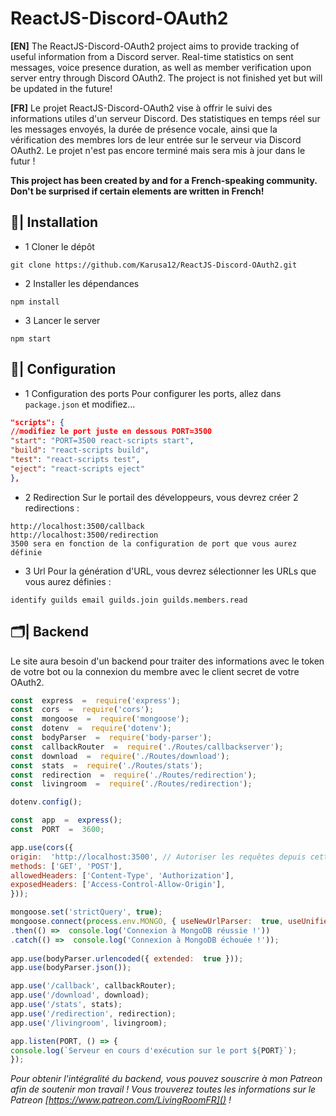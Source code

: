 # ReactJS-Discord-OAuth2
**[EN]**
The ReactJS-Discord-OAuth2 project aims to provide tracking of useful information from a Discord server. Real-time statistics on sent messages, voice presence duration, as well as member verification upon server entry through Discord OAuth2. The project is not finished yet but will be updated in the future!

**[FR]**
Le projet ReactJS-Discord-OAuth2 vise à offrir le suivi des informations utiles d'un serveur Discord. Des statistiques en temps réel sur les messages envoyés, la durée de présence vocale, ainsi que la vérification des membres lors de leur entrée sur le serveur via Discord OAuth2. Le projet n'est pas encore terminé mais sera mis à jour dans le futur !

**This project has been created by and for a French-speaking community. Don't be surprised if certain elements are written in French!**

## 📂| Installation
 
 - 1 Cloner le dépôt
```
git clone https://github.com/Karusa12/ReactJS-Discord-OAuth2.git
```
- 2 Installer les dépendances
```cd ReactJS-Discord-OAuth2
npm install
```
- 3 Lancer le server 
```
npm start
```

## 🔧| Configuration 

- 1 Configuration des ports
Pour configurer les ports, allez dans `package.json` et modifiez...
````json
"scripts": {
//modifiez le port juste en dessous PORT=3500
"start": "PORT=3500 react-scripts start",
"build": "react-scripts build",
"test": "react-scripts test",
"eject": "react-scripts eject"
},
````

- 2 Redirection
Sur le portail des développeurs, vous devrez créer 2 redirections :  
````
http://localhost:3500/callback
http://localhost:3500/redirection
3500 sera en fonction de la configuration de port que vous aurez définie
````

- 3 Url
Pour la génération d'URL, vous devrez sélectionner les URLs que vous aurez définies :
````
identify guilds email guilds.join guilds.members.read
````

## 🗂️| Backend 

Le site aura besoin d'un backend pour traiter des informations avec le token de votre bot ou la connexion du membre avec le client secret de votre OAuth2.

```js
const  express  =  require('express');
const  cors  =  require('cors');
const  mongoose  =  require('mongoose');
const  dotenv  =  require('dotenv');
const  bodyParser  =  require('body-parser');
const  callbackRouter  =  require('./Routes/callbackserver');
const  download  =  require('./Routes/download');
const  stats  =  require('./Routes/stats');
const  redirection  =  require('./Routes/redirection');
const  livingroom  =  require('./Routes/redirection');

dotenv.config();

const  app  =  express();
const  PORT  =  3600;

app.use(cors({
origin:  'http://localhost:3500', // Autoriser les requêtes depuis cette origine
methods: ['GET', 'POST'],
allowedHeaders: ['Content-Type', 'Authorization'],
exposedHeaders: ['Access-Control-Allow-Origin'],
}));

mongoose.set('strictQuery', true);
mongoose.connect(process.env.MONGO, { useNewUrlParser:  true, useUnifiedTopology:  true})
.then(() =>  console.log('Connexion à MongoDB réussie !'))
.catch(() =>  console.log('Connexion à MongoDB échouée !'));
 
app.use(bodyParser.urlencoded({ extended:  true }));
app.use(bodyParser.json());

app.use('/callback', callbackRouter);
app.use('/download', download);
app.use('/stats', stats);
app.use('/redirection', redirection);
app.use('/livingroom', livingroom);

app.listen(PORT, () => {
console.log(`Serveur en cours d'exécution sur le port ${PORT}`);
});
```

*_Pour obtenir l'intégralité du backend, vous pouvez souscrire à mon Patreon afin de soutenir mon travail !_*
*_Vous trouverez toutes les informations sur le Patreon [https://www.patreon.com/LivingRoomFR]() !_*





